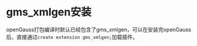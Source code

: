 # gms_xmlgen安装

openGauss打包编译时默认已经包含了gms_xmlgen，可以在安装完openGauss后，直接通过`create extension gms_xmlgen;`加载插件。
